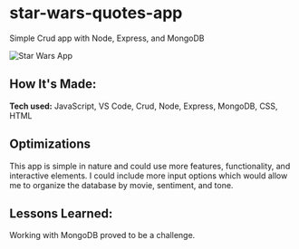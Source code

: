 # star-wars-quotes-app
Simple Crud app with Node, Express, and MongoDB

<img src="https://i.ibb.co/khpfZsM/Screen-Shot-2022-05-31-at-11-03-36-AM.png" alt="Star Wars App" border="0"></a>

## How It's Made:

**Tech used:** JavaScript, VS Code, Crud, Node, Express, MongoDB, CSS, HTML


## Optimizations

This app is simple in nature and could use more features, functionality, and interactive elements. I could include more input options which would allow me to organize the database by movie, sentiment, and tone.

## Lessons Learned:

Working with MongoDB proved to be a challenge.
